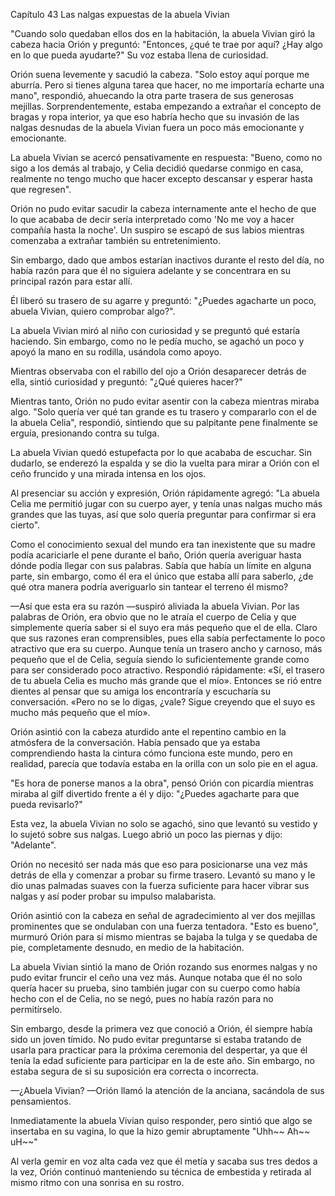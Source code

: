 
Capítulo 43 Las nalgas expuestas de la abuela Vivian

"Cuando solo quedaban ellos dos en la habitación, la abuela Vivian giró la cabeza hacia Orión y preguntó: "Entonces, ¿qué te trae por aquí? ¿Hay algo en lo que pueda ayudarte?" Su voz estaba llena de curiosidad.

Orión suena levemente y sacudió la cabeza. "Solo estoy aquí porque me aburría. Pero si tienes alguna tarea que hacer, no me importaría echarte una mano", respondió, ahuecando la otra parte trasera de sus generosas mejillas. Sorprendentemente, estaba empezando a extrañar el concepto de bragas y ropa interior, ya que eso habría hecho que su invasión de las nalgas desnudas de la abuela Vivian fuera un poco más emocionante y emocionante.

La abuela Vivian se acercó pensativamente en respuesta: "Bueno, como no sigo a los demás al trabajo, y Celia decidió quedarse conmigo en casa, realmente no tengo mucho que hacer excepto descansar y esperar hasta que regresen".

Orión no pudo evitar sacudir la cabeza internamente ante el hecho de que lo que acababa de decir sería interpretado como 'No me voy a hacer compañía hasta la noche'. Un suspiro se escapó de sus labios mientras comenzaba a extrañar también su entretenimiento.

Sin embargo, dado que ambos estarían inactivos durante el resto del día, no había razón para que él no siguiera adelante y se concentrara en su principal razón para estar allí.

Él liberó su trasero de su agarre y preguntó: "¿Puedes agacharte un poco, abuela Vivian, quiero comprobar algo?".

La abuela Vivian miró al niño con curiosidad y se preguntó qué estaría haciendo. Sin embargo, como no le pedía mucho, se agachó un poco y apoyó la mano en su rodilla, usándola como apoyo.

Mientras observaba con el rabillo del ojo a Orión desaparecer detrás de ella, sintió curiosidad y preguntó: "¿Qué quieres hacer?"

Mientras tanto, Orión no pudo evitar asentir con la cabeza mientras miraba algo. "Solo quería ver qué tan grande es tu trasero y compararlo con el de la abuela Celia", respondió, sintiendo que su palpitante pene finalmente se erguía, presionando contra su tulga.

La abuela Vivian quedó estupefacta por lo que acababa de escuchar. Sin dudarlo, se enderezó la espalda y se dio la vuelta para mirar a Orión con el ceño fruncido y una mirada intensa en los ojos.

Al presenciar su acción y expresión, Orión rápidamente agregó: "La abuela Celia me permitió jugar con su cuerpo ayer, y tenía unas nalgas mucho más grandes que las tuyas, así que solo quería preguntar para confirmar si era cierto".

Como el conocimiento sexual del mundo era tan inexistente que su madre podía acariciarle el pene durante el baño, Orión quería averiguar hasta dónde podía llegar con sus palabras. Sabía que había un límite en alguna parte, sin embargo, como él era el único que estaba allí para saberlo, ¿de qué otra manera podría averiguarlo sin tantear el terreno él mismo?

—Así que esta era su razón —suspiró aliviada la abuela Vivian. Por las palabras de Orión, era obvio que no le atraía el cuerpo de Celia y que simplemente quería saber si el suyo era más pequeño que el de ella. Claro que sus razones eran comprensibles, pues ella sabía perfectamente lo poco atractivo que era su cuerpo. Aunque tenía un trasero ancho y carnoso, más pequeño que el de Celia, seguía siendo lo suficientemente grande como para ser considerado poco atractivo. Respondió rápidamente: «Sí, el trasero de tu abuela Celia es mucho más grande que el mío». Entonces se rió entre dientes al pensar que su amiga los encontraría y escucharía su conversación. «Pero no se lo digas, ¿vale? Sigue creyendo que el suyo es mucho más pequeño que el mío».

Orión asintió con la cabeza aturdido ante el repentino cambio en la atmósfera de la conversación. Había pensado que ya estaba comprendiendo hasta la cintura cómo funciona este mundo, pero en realidad, parecía que todavía estaba en la orilla con un solo pie en el agua.

"Es hora de ponerse manos a la obra", pensó Orión con picardía mientras miraba al gilf divertido frente a él y dijo: "¿Puedes agacharte para que pueda revisarlo?"

Esta vez, la abuela Vivian no solo se agachó, sino que levantó su vestido y lo sujetó sobre sus nalgas. Luego abrió un poco las piernas y dijo: "Adelante".

Orión no necesitó ser nada más que eso para posicionarse una vez más detrás de ella y comenzar a probar su firme trasero. Levantó su mano y le dio unas palmadas suaves con la fuerza suficiente para hacer vibrar sus nalgas y así poder probar su impulso malabarista.

Orión asintió con la cabeza en señal de agradecimiento al ver dos mejillas prominentes que se ondulaban con una fuerza tentadora. "Esto es bueno", murmuró Orión para sí mismo mientras se bajaba la tulga y se quedaba de pie, completamente desnudo, en medio de la habitación.

La abuela Vivian sintió la mano de Orión rozando sus enormes nalgas y no pudo evitar fruncir el ceño una vez más. Aunque notaba que él no solo quería hacer su prueba, sino también jugar con su cuerpo como había hecho con el de Celia, no se negó, pues no había razón para no permitírselo.

Sin embargo, desde la primera vez que conoció a Orión, él siempre había sido un joven tímido. No pudo evitar preguntarse si estaba tratando de usarla para practicar para la próxima ceremonia del despertar, ya que él tenía la edad suficiente para participar en la de este año. Sin embargo, no estaba segura de si su suposición era correcta o incorrecta.

—¿Abuela Vivian? —Orión llamó la atención de la anciana, sacándola de sus pensamientos.

Inmediatamente la abuela Vivian quiso responder, pero sintió que algo se insertaba en su vagina, lo que la hizo gemir abruptamente "Uhh~~ Ah~~ uH~~"

Al verla gemir en voz alta cada vez que él metía y sacaba sus tres dedos a la vez, Orión continuó manteniendo su técnica de embestida y retirada al mismo ritmo con una sonrisa en su rostro.